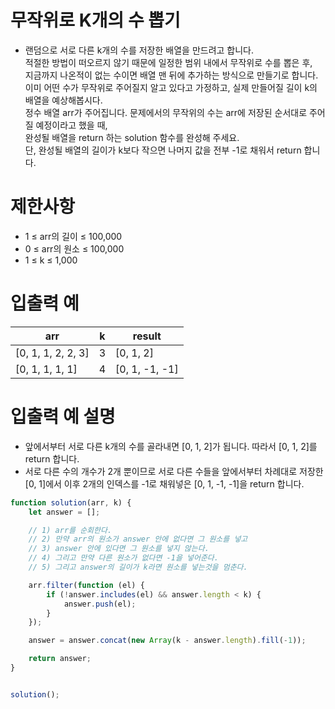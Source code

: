 # 무작위로 K개의 수 뽑기
- 랜덤으로 서로 다른 k개의 수를 저장한 배열을 만드려고 합니다.  
적절한 방법이 떠오르지 않기 때문에 일정한 범위 내에서 무작위로 수를 뽑은 후,  
지금까지 나온적이 없는 수이면 배열 맨 뒤에 추가하는 방식으로 만들기로 합니다.  
이미 어떤 수가 무작위로 주어질지 알고 있다고 가정하고, 실제 만들어질 길이 k의 배열을 예상해봅시다.  
정수 배열 arr가 주어집니다. 문제에서의 무작위의 수는 arr에 저장된 순서대로 주어질 예정이라고 했을 때,  
완성될 배열을 return 하는 solution 함수를 완성해 주세요.  
단, 완성될 배열의 길이가 k보다 작으면 나머지 값을 전부 -1로 채워서 return 합니다. 


# 제한사항
- 1 ≤ arr의 길이 ≤ 100,000
- 0 ≤ arr의 원소 ≤ 100,000
- 1 ≤ k ≤ 1,000


# 입출력 예
| arr | k | result |
| --- | - | ------ |
| [0, 1, 1, 2, 2, 3] | 3 | [0, 1, 2] |
| [0, 1, 1, 1, 1] | 4 | [0, 1, -1, -1] |

# 입출력 예 설명
- 앞에서부터 서로 다른 k개의 수를 골라내면 [0, 1, 2]가 됩니다. 따라서 [0, 1, 2]를 return 합니다.
- 서로 다른 수의 개수가 2개 뿐이므로 서로 다른 수들을 앞에서부터 차례대로 저장한 [0, 1]에서 이후 2개의 인덱스를 -1로 채워넣은 [0, 1, -1, -1]을 return 합니다.


```javascript
function solution(arr, k) {
    let answer = [];

    // 1) arr를 순회한다.  
    // 2) 만약 arr의 원소가 answer 안에 없다면 그 원소를 넣고 
    // 3) answer 안에 있다면 그 원소를 넣지 않는다.
    // 4) 그리고 만약 다른 원소가 없다면 -1을 넣어준다.
    // 5) 그리고 answer의 길이가 k라면 원소를 넣는것을 멈춘다.

    arr.filter(function (el) {
        if (!answer.includes(el) && answer.length < k) {
            answer.push(el);
        }
    });

    answer = answer.concat(new Array(k - answer.length).fill(-1));

    return answer;
}


solution();
```

